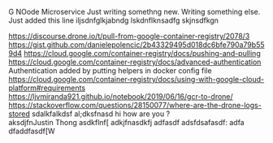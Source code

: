 G
NOode Microservice
Just writing somethng new. 
Writing something else.
Just added this line
iljsdnfglkjabndg
lskdnflknsadfg
skjnsdfkgn

https://discourse.drone.io/t/pull-from-google-container-registry/2078/3
https://gist.github.com/danielepolencic/2b43329495d018dc6bfe790a79b559d4
https://cloud.google.com/container-registry/docs/pushing-and-pulling
https://cloud.google.com/container-registry/docs/advanced-authentication
Authentication added by putting helpers in docker config file 
https://cloud.google.com/container-registry/docs/using-with-google-cloud-platform#requirements
https://ljvmiranda921.github.io/notebook/2019/06/16/gcr-to-drone/
https://stackoverflow.com/questions/28150077/where-are-the-drone-logs-stored
sdalkfalkdsf
al;dksfnasd
hi how are you ?  
aksdjfnJustin Thong 
asdkflnf[
adkjfnasdkfj
adfasdf
adsfdsafasdf:
adfa
dfaddfasdf[W
